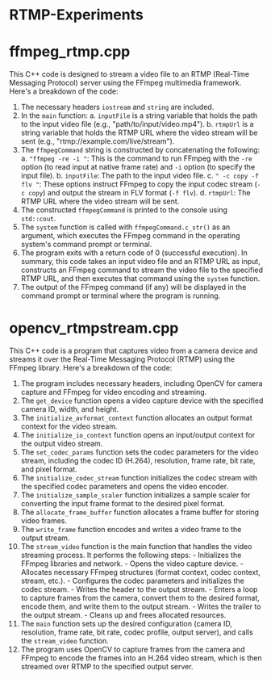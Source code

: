 # RTMP-Experiments
# ffmpeg_rtmp.cpp

This C++ code is designed to stream a video file to an RTMP (Real-Time Messaging Protocol) server using the FFmpeg multimedia framework. 
Here's a breakdown of the code: 
1. The necessary headers `iostream` and `string` are included.
2. In the `main` function: a. `inputFile` is a string variable that holds the path to the input video file (e.g., "path/to/input/video.mp4"). b. `rtmpUrl` is a string variable that holds the RTMP URL where the video stream will be sent (e.g., "rtmp://example.com/live/stream").
3. The `ffmpegCommand` string is constructed by concatenating the following: a. `"ffmpeg -re -i "`: This is the command to run FFmpeg with the `-re` option (to read input at native frame rate) and `-i` option (to specify the input file). b. `inputFile`: The path to the input video file. c. `" -c copy -f flv "`: These options instruct FFmpeg to copy the input codec stream (`-c copy`) and output the stream in FLV format (`-f flv`). d. `rtmpUrl`: The RTMP URL where the video stream will be sent.
4. The constructed `ffmpegCommand` is printed to the console using `std::cout`.
5. The `system` function is called with `ffmpegCommand.c_str()` as an argument, which executes the FFmpeg command in the operating system's command prompt or terminal.
6. The program exits with a return code of 0 (successful execution). In summary, this code takes an input video file and an RTMP URL as input, constructs an FFmpeg command to stream the video file to the specified RTMP URL, and then executes that command using the `system` function.
7. The output of the FFmpeg command (if any) will be displayed in the command prompt or terminal where the program is running.

# opencv_rtmpstream.cpp
This C++ code is a program that captures video from a camera device and streams it over the Real-Time Messaging Protocol (RTMP) using the FFmpeg library. 
Here's a breakdown of the code: 
1. The program includes necessary headers, including OpenCV for camera capture and FFmpeg for video encoding and streaming.
2. The `get_device` function opens a video capture device with the specified camera ID, width, and height.
3. The `initialize_avformat_context` function allocates an output format context for the video stream.
4. The `initialize_io_context` function opens an input/output context for the output video stream.
5. The `set_codec_params` function sets the codec parameters for the video stream, including the codec ID (H.264), resolution, frame rate, bit rate, and pixel format.
6. The `initialize_codec_stream` function initializes the codec stream with the specified codec parameters and opens the video encoder.
7. The `initialize_sample_scaler` function initializes a sample scaler for converting the input frame format to the desired pixel format.
8. The `allocate_frame_buffer` function allocates a frame buffer for storing video frames.
9. The `write_frame` function encodes and writes a video frame to the output stream.
10. The `stream_video` function is the main function that handles the video streaming process. It performs the following steps: - Initializes the FFmpeg libraries and network. - Opens the video capture device. - Allocates necessary FFmpeg structures (format context, codec context, stream, etc.). - Configures the codec parameters and initializes the codec stream. - Writes the header to the output stream. - Enters a loop to capture frames from the camera, convert them to the desired format, encode them, and write them to the output stream. - Writes the trailer to the output stream. - Cleans up and frees allocated resources.
11. The `main` function sets up the desired configuration (camera ID, resolution, frame rate, bit rate, codec profile, output server), and calls the `stream_video` function.
12. The program uses OpenCV to capture frames from the camera and FFmpeg to encode the frames into an H.264 video stream, which is then streamed over RTMP to the specified output server.
